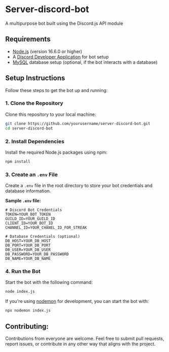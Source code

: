 # Server-discord-bot
A multipurpose bot built using the Discord.js API module

## Requirements

- [Node.js](https://nodejs.org/) (version 16.6.0 or higher)
- A [Discord Developer Application](https://discord.com/developers/applications) for bot setup
- [MySQL](https://www.mysql.com/) database setup (optional, if the bot interacts with a database)

## Setup Instructions

Follow these steps to get the bot up and running:

### 1. Clone the Repository
Clone this repository to your local machine:
   ```bash
   git clone https://github.com/yourusername/server-discord-bot.git
   cd server-discord-bot
   ```

### 2. Install Dependencies
Install the required Node.js packages using npm:
   ```bash
   npm install
   ```

### 3. Create an `.env` File
Create a `.env` file in the root directory to store your bot credentials and database information.

   **Sample `.env` file:**
   ```env
   # Discord Bot Credentials
   TOKEN=YOUR_BOT_TOKEN
   GUILD_ID=YOUR_GUILD_ID
   CLIENT_ID=YOUR_BOT_ID
   CHANNEL_ID=YOUR_CHANEL_ID_FOR_STREAK

   # Database Credentials (optional)
   DB_HOST=YOUR_DB_HOST
   DB_PORT=YOUR_DB_PORT
   DB_USER=YOUR_DB_USER
   DB_PASSWORD=YOUR_DB_PASSWORD
   DB_NAME=YOUR_DB_NAME
   ```


### 4. Run the Bot
Start the bot with the following command:
   ```bash
   node index.js
   ```

   If you're using [nodemon](https://www.npmjs.com/package/nodemon) for development, you can start the bot with:
   ```bash
   npx nodemon index.js
   ```

## Contributing:
Contributions from everyone are welcome. Feel free to submit pull requests, report issues, or contribute in any other way that aligns with the project.
